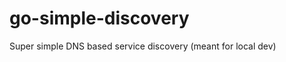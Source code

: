 go-simple-discovery
===================

Super simple DNS based service discovery (meant for local dev)

